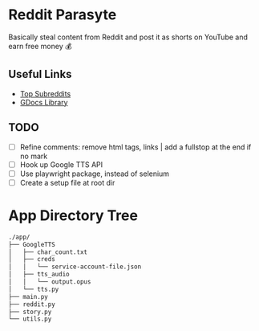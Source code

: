 # Reddit Parasyte
Basically steal content from Reddit and post it as shorts on YouTube and earn free money 💰

## Useful Links
- [Top Subreddits](https://www.remote.tools/remote-work/best-subreddits)
- [GDocs Library](https://cloud.google.com/text-to-speech/docs/create-audio-text-client-libraries)

## TODO

- [ ] Refine comments: remove html tags, links | add a fullstop at the end if no mark
- [ ] Hook up Google TTS API
- [ ] Use playwright package, instead of selenium
- [ ] Create a setup file at root dir

# App Directory Tree

```bash
./app/
├── GoogleTTS
│   ├── char_count.txt
│   ├── creds
│   │   └── service-account-file.json
│   ├── tts_audio
│   │   └── output.opus
│   └── tts.py
├── main.py
├── reddit.py
├── story.py
└── utils.py
```
